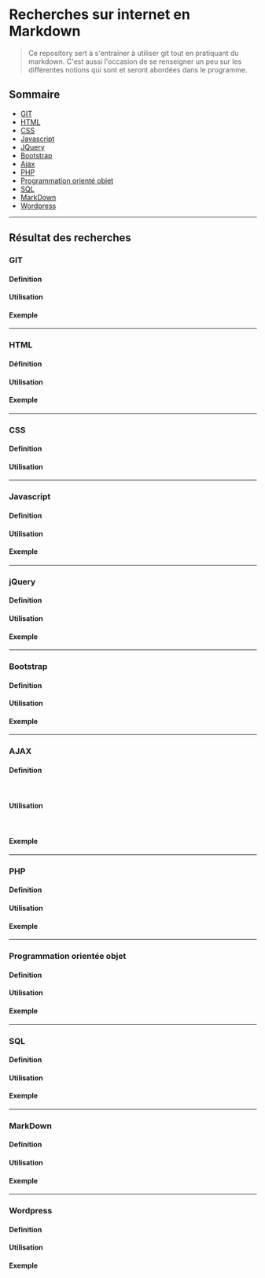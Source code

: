 # Recherches sur internet en Markdown
>Ce repository sert à s'entrainer à utiliser git tout en pratiquant du markdown. C'est aussi l'occasion de se renseigner un peu sur les différentes notions qui sont et seront abordées dans le programme.

##  Sommaire

- [GIT](#notion1)
- [HTML](#notion2)
- [CSS](#notion3)
- [Javascript](#notion4) 
- [JQuery](#notion5)
- [Bootstrap](#notion6)  
- [Ajax](#notion7)
- [PHP](#notion8)
- [Programmation orienté objet](#notion9)
- [SQL](#notion10) 
- [MarkDown](#notion11)
- [Wordpress](#notion12)  

- - -

## Résultat des recherches

### <a name="notion1"></a>GIT
  #### Definition 

  #### Utilisation  

  #### Exemple  
  

- - -

### <a name="notion2"></a>HTML  
  #### Définition
 
  #### Utilisation
 
  #### Exemple


- - -

### <a name="notion3"></a>CSS 
  #### Definition

  #### Utilisation


- - -

### <a name="notion4"></a>Javascript
  #### Definition

  #### Utilisation

  #### Exemple


- - -

### <a name="notion5"></a>jQuery   
  #### Definition

  #### Utilisation

  #### Exemple


- - -

### <a name="notion6"></a>Bootstrap
  #### Definition

  #### Utilisation
  
  #### Exemple

- - -

### <a name="notion7"></a>AJAX
  #### Definition
​
  #### Utilisation
​
  #### Exemple


- - -

### <a name="notion8"></a>PHP 
  #### Definition
  
  #### Utilisation
 
  #### Exemple
  

- - -

### <a name="notion9"></a>Programmation orientée objet
  #### Definition

  #### Utilisation
  
  #### Exemple


- - -

### <a name="notion10"></a>SQL
  #### Definition

  #### Utilisation
  
  #### Exemple
  

- - -

### <a name="notion11"></a>MarkDown
  #### Definition

  #### Utilisation

  #### Exemple


- - -

### <a name="notion12"></a>Wordpress
  #### Definition

  #### Utilisation

  #### Exemple

